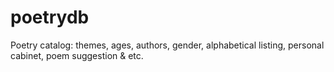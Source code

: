 # poetrydb
Poetry catalog: themes, ages, authors, gender, alphabetical listing, personal cabinet, poem suggestion &amp; etc.
